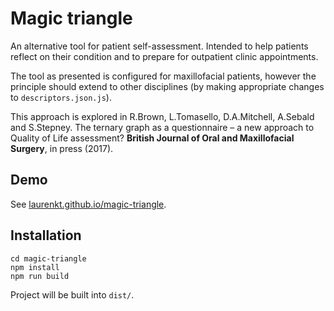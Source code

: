 Magic triangle
==============

An alternative tool for patient self-assessment. Intended to help patients reflect on their condition and to prepare for outpatient clinic appointments.

The tool as presented is configured for maxillofacial patients, however the principle should extend to other disciplines (by making appropriate changes to `descriptors.json.js`).

This approach is explored in R.Brown, L.Tomasello, D.A.Mitchell, A.Sebald and S.Stepney. The ternary graph as a questionnaire – a new approach to Quality of Life assessment? <b>British Journal of Oral and Maxillofacial Surgery</b>, in press (2017).

Demo
----

See [laurenkt.github.io/magic-triangle](https://laurenkt.github.io/magic-triangle/).

Installation
------------

	cd magic-triangle
	npm install
	npm run build

Project will be built into `dist/`.
